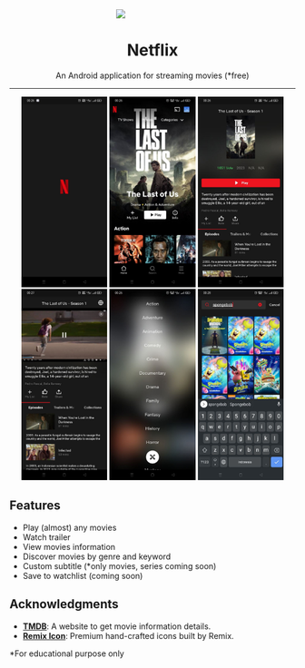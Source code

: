 <div align="center">
    <img src="https://i.postimg.cc/SRw0QFYz/netflix-logo.png" width="128"  style="display: block; margin: 0 auto"/>
    <h1>Netflix</h1>
    <p>An Android application for streaming movies (*free)</p>
</div>

---

<p align="center">
  <img src="./misc/screenshots/1.jpg" width="30%" />
  <img src="./misc/screenshots/2.jpg" width="30%" />
  <img src="./misc/screenshots/3.jpg" width="30%" />

  <img src="./misc/screenshots/4.jpg" width="30%" />
  <img src="./misc/screenshots/5.jpg" width="30%" />
  <img src="./misc/screenshots/6.jpg" width="30%" />
</p>

## Features
- Play (almost) any movies
- Watch trailer
- View movies information
- Discover movies by genre and keyword
- Custom subtitle (\*only movies, series coming soon)
- Save to watchlist (coming soon)



## Acknowledgments
- [**TMDB**](https://themoviedb.org): A website to get movie information details.
- [**Remix Icon**](https://remixicon.com): Premium hand-crafted icons built by Remix.



\*For educational purpose only